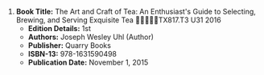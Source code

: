 1. **Book Title:** The Art and Craft of Tea: An Enthusiast's Guide to Selecting, Brewing, and Serving Exquisite Tea 🚨🚨🚨🚨🚨TX817.T3 U31 2016
   - **Edition Details:** 1st
   - **Authors:** Joseph Wesley Uhl (Author) 
   - **Publisher:** Quarry Books
   - **ISBN-13:** 978-1631590498
   - **Publication Date:** November 1, 2015
